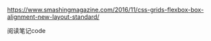 https://www.smashingmagazine.com/2016/11/css-grids-flexbox-box-alignment-new-layout-standard/

阅读笔记code